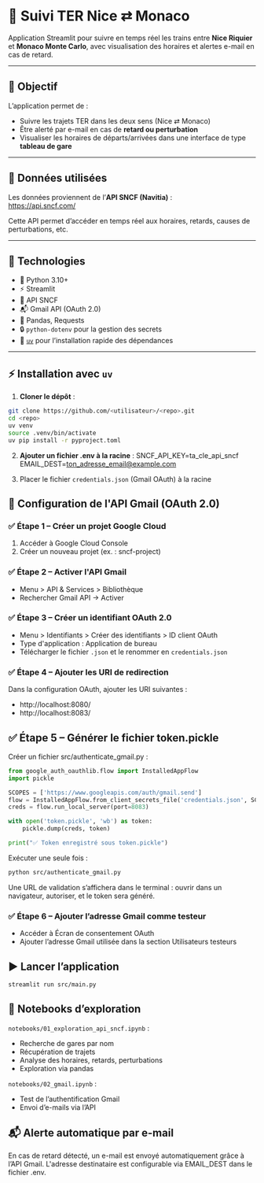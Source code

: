 # 🚆 Suivi TER Nice ⇄ Monaco

Application Streamlit pour suivre en temps réel les trains entre **Nice Riquier** et **Monaco Monte Carlo**, avec visualisation des horaires et alertes e-mail en cas de retard.

---

## 🎯 Objectif

L’application permet de :
- Suivre les trajets TER dans les deux sens (Nice ⇄ Monaco)
- Être alerté par e-mail en cas de **retard ou perturbation**
- Visualiser les horaires de départs/arrivées dans une interface de type **tableau de gare**

---

## 🔌 Données utilisées

Les données proviennent de l’**API SNCF (Navitia)** :  
https://api.sncf.com/

Cette API permet d’accéder en temps réel aux horaires, retards, causes de perturbations, etc.

---

## 🧱 Technologies

- 🐍 Python 3.10+
- ⚡ Streamlit
- 📡 API SNCF
- 📬 Gmail API (OAuth 2.0)
- 🧪 Pandas, Requests
- 🔒 `python-dotenv` pour la gestion des secrets
- 🚀 [`uv`](https://github.com/astral-sh/uv) pour l’installation rapide des dépendances

---

## ⚡ Installation avec `uv`

1. **Cloner le dépôt** :

```bash
git clone https://github.com/<utilisateur>/<repo>.git
cd <repo>
uv venv
source .venv/bin/activate
uv pip install -r pyproject.toml
```

2. **Ajouter un fichier .env à la racine** :
SNCF_API_KEY=ta_cle_api_sncf
EMAIL_DEST=ton_adresse_email@example.com

3. Placer le fichier `credentials.json` (Gmail OAuth) à la racine

## 🔐 Configuration de l'API Gmail (OAuth 2.0)
### ✅ Étape 1 – Créer un projet Google Cloud

1. Accéder à Google Cloud Console
2. Créer un nouveau projet (ex. : sncf-project)

### ✅ Étape 2 – Activer l'API Gmail

* Menu > API & Services > Bibliothèque
* Rechercher Gmail API → Activer

### ✅ Étape 3 – Créer un identifiant OAuth 2.0

* Menu > Identifiants > Créer des identifiants > ID client OAuth
* Type d'application : Application de bureau
* Télécharger le fichier `.json` et le renommer en `credentials.json`

### ✅ Étape 4 – Ajouter les URI de redirection
Dans la configuration OAuth, ajouter les URI suivantes :

* http://localhost:8080/
* http://localhost:8083/

## ✅ Étape 5 – Générer le fichier token.pickle

Créer un fichier src/authenticate_gmail.py :

```python
from google_auth_oauthlib.flow import InstalledAppFlow
import pickle

SCOPES = ['https://www.googleapis.com/auth/gmail.send']
flow = InstalledAppFlow.from_client_secrets_file('credentials.json', SCOPES)
creds = flow.run_local_server(port=8083)

with open('token.pickle', 'wb') as token:
    pickle.dump(creds, token)

print("✅ Token enregistré sous token.pickle")
```

Exécuter une seule fois :

```bash
python src/authenticate_gmail.py
```

Une URL de validation s’affichera dans le terminal : ouvrir dans un navigateur, autoriser, et le token sera généré.

### ✅ Étape 6 – Ajouter l’adresse Gmail comme testeur
* Accéder à Écran de consentement OAuth
* Ajouter l’adresse Gmail utilisée dans la section Utilisateurs testeurs

## ▶️ Lancer l’application

```bash
streamlit run src/main.py
```

## 🧪 Notebooks d’exploration
`notebooks/01_exploration_api_sncf.ipynb` :
* Recherche de gares par nom
* Récupération de trajets
* Analyse des horaires, retards, perturbations
* Exploration via pandas

`notebooks/02_gmail.ipynb` : 
* Test de l’authentification Gmail
* Envoi d’e-mails via l’API

## 📬 Alerte automatique par e-mail
En cas de retard détecté, un e-mail est envoyé automatiquement grâce à l’API Gmail.
L'adresse destinataire est configurable via EMAIL_DEST dans le fichier .env.